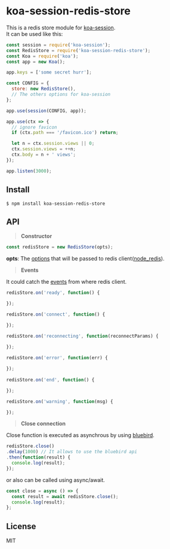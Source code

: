 # koa-session-redis-store

This is a redis store module for [koa-session](https://www.npmjs.com/package/koa-session).  
It can be used like this:

```js
const session = require('koa-session');
const RedisStore = require('koa-session-redis-store');
const Koa = require('koa');
const app = new Koa();

app.keys = ['some secret hurr'];

const CONFIG = {
  store: new RedisStore(),
  // The others options for koa-session
};

app.use(session(CONFIG, app));

app.use(ctx => {
  // ignore favicon
  if (ctx.path === '/favicon.ico') return;

  let n = ctx.session.views || 0;
  ctx.session.views = ++n;
  ctx.body = n + ' views';
});

app.listen(3000);
```

## Install
```shell
$ npm install koa-session-redis-store
```

## API
> **Constructor**  
```js
const redisStore = new RedisStore(opts);
```
**opts**: The [options](https://github.com/NodeRedis/node_redis#options-object-properties) that will be passed to redis client([node_redis](https://www.npmjs.com/package/redis)).

> **Events**

It could catch the [events](https://www.npmjs.com/package/redis#connection-and-other-events) from where redis client.
```js
redisStore.on('ready', function() {

});

redisStore.on('connect', function() {

});

redisStore.on('reconnecting', function(reconnectParams) {

});
  
redisStore.on('error', function(err) {

});
  
redisStore.on('end', function() {

});

redisStore.on('warning', function(msg) {

});
```

> **Close connection**

Close function is executed as asynchrous by using [bluebird](http://bluebirdjs.com/).
```js
redisStore.close()
.delay(1000) // It allows to use the bluebird api
.then(function(result) {
  console.log(result);
});
```

or also can be called using async/await.

```js
const close = async () => {
  const result = await redisStore.close();
  console.log(result);
};
```

## License
MIT
